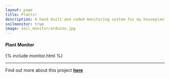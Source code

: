 ```yaml
---
layout: page
title: Plants!
description: A hand built and coded monitoring system for my houseplants
soilmonitor: true
image: soil_monitor/arduino.jpg
---
```


<section>
	<h4>Plant Monitor</h4>
	{% include monitor.html %}
</section>



--------------------------------------------------------------------------------

Find out more about this project **[here](/2023/11/23/soilmonitor.html)**
